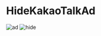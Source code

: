 # HideKakaoTalkAd

![ad](https://user-images.githubusercontent.com/32415358/54832120-ec37e100-4cfe-11e9-8b77-cca1b53e82c9.PNG)
![hide](https://user-images.githubusercontent.com/32415358/54832124-ec37e100-4cfe-11e9-878a-71ed94cc018e.PNG)

